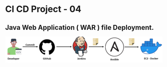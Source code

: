 # CI CD Project - 04

## Java Web Application ( WAR ) file Deployment.

![project 4](images/4/simple-devops-04.png)